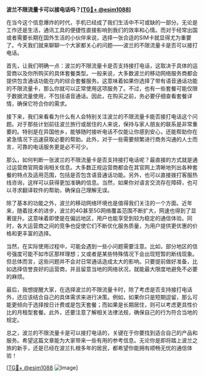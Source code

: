 **波兰不限流量卡可以接电话吗？[[TG💪+ @esim1088](https://t.me/s/esim1088)]**

在当今这个信息爆炸的时代，手机已经成了我们生活中不可或缺的一部分。无论是工作还是生活，通讯工具的便捷性直接影响到我们的效率和心情。而对于经常出国或者需要长期在国外生活的小伙伴来说，选择一张合适的SIM卡就显得尤为重要了。今天我们就来聊聊一个大家都关心的问题——波兰的不限流量卡是否可以接打电话。

首先，让我们明确一点：波兰的不限流量卡是否支持接打电话，这取决于具体的运营商以及你所购买的具体套餐类型。一般来说，大多数波兰的移动网络服务商都会提供包含通话功能在内的综合套餐服务。这意味着如果你选择了带有语音通话功能的不限流量卡，那么你就可以正常使用这项服务了。不过，也有一些套餐可能仅限于数据流量使用，不包括语音通话。因此，在购买之前，务必要仔细查看套餐详情，确保它符合你的需求。

接下来，我们来看看为什么有人会特别关注波兰的不限流量卡能否接打电话这个问题。对于那些计划前往波兰旅行或居住的人来说，保持与家人朋友的联系是非常重要的。特别是在异国他乡，能够随时接听电话不仅能让你感到安心，还能帮助你在紧急情况下迅速获取必要的帮助。此外，对于一些需要频繁进行商务沟通的人士而言，可靠的电话服务更是必不可少。

那么，如何判断一张波兰的不限流量卡是否支持接打电话呢？最直接的方式就是通过运营商官网查询相关信息。大多数正规运营商都会在其官网上清晰地列出各种套餐的特点及适用范围，包括是否包含语音通话功能。另外，也可以直接拨打客服热线咨询，这样可以获得更加准确的信息。当然，如果你对语言交流存在障碍，也可以寻求翻译软件的帮助，确保自己理解无误。

除了基本的功能之外，波兰的移动网络环境也是值得我们关注的一个方面。近年来，随着技术的进步，波兰的4G甚至5G网络覆盖范围不断扩大，网速也得到了显著提升。这意味着即使是在偏远地区，用户也能享受到较为稳定的通信体验。同时，各大运营商之间的竞争也促使它们不断优化服务质量，为用户提供更优惠的价格和更丰富的选择。

当然，在实际使用过程中，可能会遇到一些小问题需要注意。比如，部分地区的信号强度可能不如市区那样理想；又或者是某些特殊情况下会出现短暂的断线现象。但总体而言，这些问题并不会对日常通话造成太大的影响。只要提前做好准备，比如选择信誉良好的运营商，并且留意当地的网络状况，就能最大限度地避免不必要的麻烦。

最后，我想提醒大家，在选择波兰的不限流量卡时，除了考虑是否支持接打电话外，还应该结合自己的具体需求来进行决策。例如，如果你只是短期逗留，那么可能更倾向于选择按日计费或是包天套餐；而如果是长期居住，则可以考虑更具性价比的月租型套餐。此外，还要注意了解相关法律法规，确保自己的行为符合当地的规定。

总之，波兰的不限流量卡是可以接打电话的，关键在于你要找到适合自己的产品和服务。希望这篇文章能为大家带来一些有用的参考信息。无论你是即将踏上波兰之旅的新手，还是已经在波兰扎根多年的居民，都希望你能拥有顺畅无忧的通信体验！

[[TG💪+ @esim1088](https://t.me/s/esim1088) ![Image](https://i.postimg.cc/4NQfJmqS/Snipaste-2025-05-13-00-14-12.png)]
